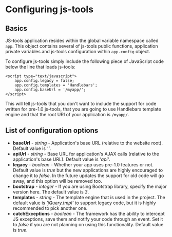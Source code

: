 Configuring js-tools
====================

Basics
------

JS-tools application resides within the global variable namespace called ```app```. This object contains several of 
js-tools public functions, application private variables and js-tools configuration within ```app.config``` object. 

To configure js-tools simply include the following piece of JavaScript code below the line that loads js-tools:

```
<script type="text/javascript">
	app.config.legacy = false;
	app.config.templates = 'Handlebars';
	app.config.baseUrl = '/myapp/';
</script>
```

This will tell js-tools that you don't want to include the support for code written for pre-1.0 js-tools, that you are
going to use Handlebars template engine and that the root URI of your application is ```/myapp/```.

List of configuration options
-----------------------------

- **baseUrl** - *string* - Application's base URL (relative to the website root). Default value is *''*.
- **apiUrl** - *string* - Base URL for application's AJAX calls (relative to the application's base URL). Default value 
is *'api'*.
- **legacy** - *boolean* - Whether your app uses pre-1.0 features or not. Default value is *true* but the new 
applications are highly encouraged to change it to *false*. In the future updates the support for old code will go away,
and this option will be removed too.
- **bootstrap** - *integer* - If you are using Bootstrap library, specify the major version here. The default value is 
*3*.
- **templates** - *string* - The template engine that is used in the project. The default value is *'jQuery.tmpl'* to 
support legacy code, but it is highly recommended to pick another one.
- **catchExceptions** - *boolean* - The framework has the ability to intercept JS exceptions, save them and notify your
code through an event. Set it to *false* if you are not planning on using this functionality. Default value is *true*.

